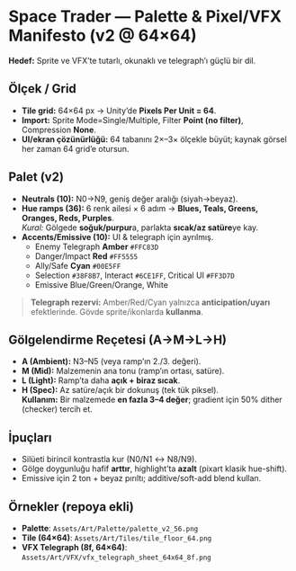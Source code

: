 # Space Trader — Palette & Pixel/VFX Manifesto (v2 @ 64×64)

**Hedef:** Sprite ve VFX’te tutarlı, okunaklı ve telegraph’ı güçlü bir dil.

## Ölçek / Grid
- **Tile grid:** 64×64 px  → Unity’de **Pixels Per Unit = 64**.
- **Import:** Sprite Mode=Single/Multiple, Filter **Point (no filter)**, Compression **None**.
- **UI/ekran çözünürlüğü:** 64 tabanını 2×–3× ölçekle büyüt; kaynak görsel her zaman 64 grid’e otursun.

## Palet (v2)
- **Neutrals (10):** N0→N9, geniş değer aralığı (siyah→beyaz).
- **Hue ramps (36):** 6 renk ailesi × 6 adım → **Blues, Teals, Greens, Oranges, Reds, Purples**.  
  *Kural:* Gölgede **soğuk/purpur**a, parlakta **sıcak/az satüre**ye kay.
- **Accents/Emissive (10):** UI & telegraph için ayrılmış.
  - Enemy Telegraph **Amber** `#FFC83D`
  - Danger/Impact **Red** `#FF5555`
  - Ally/Safe **Cyan** `#00E5FF`
  - Selection `#38F8B7`, Interact `#6CE1FF`, Critical UI `#FF3D7D`
  - Emissive Blue/Green/Orange, White

> **Telegraph rezervi:** Amber/Red/Cyan yalnızca **anticipation/uyarı** efektlerinde. Gövde sprite/ikonlarda **kullanma**.

## Gölgelendirme Reçetesi (A→M→L→H)
- **A (Ambient):** N3–N5 (veya ramp’ın 2./3. değeri).  
- **M (Mid):** Malzemenin ana tonu (ramp’ın ortası, satüre).  
- **L (Light):** Ramp’ta daha **açık + biraz sıcak**.  
- **H (Spec):** Az satüre/açık bir dokunuş (tek tük piksel).  
**Kullanım:** Bir malzemede **en fazla 3–4 değer**; gradient için 50% dither (checker) tercih et.

## İpuçları
- Silüeti birincil kontrastla kur (N0/N1 ↔ N8/N9).  
- Gölge doygunluğu hafif **arttır**, highlight’ta **azalt** (pixart klasik hue-shift).  
- Emissive için 2 ton + beyaz pırıltı; additive/soft-add blend kullan.

## Örnekler (repoya ekli)
- **Palette**: `Assets/Art/Palette/palette_v2_56.png`
- **Tile (64×64)**: `Assets/Art/Tiles/tile_floor_64.png`
- **VFX Telegraph (8f, 64×64)**: `Assets/Art/VFX/vfx_telegraph_sheet_64x64_8f.png`
